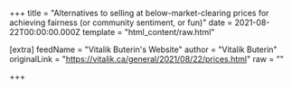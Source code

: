 
+++
title = "Alternatives to selling at below-market-clearing prices for achieving fairness (or community sentiment, or fun)"
date = 2021-08-22T00:00:00.000Z
template = "html_content/raw.html"

[extra]
feedName = "Vitalik Buterin's Website"
author = "Vitalik Buterin"
originalLink = "https://vitalik.ca/general/2021/08/22/prices.html"
raw = ""

+++

